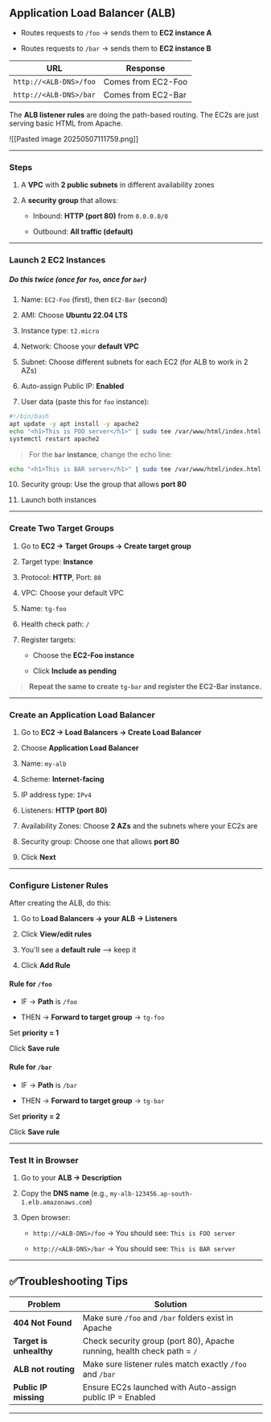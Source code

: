 
## **Application Load Balancer (ALB)** 

- Routes requests to `/foo` → sends them to **EC2 instance A**
    
- Routes requests to `/bar` → sends them to **EC2 instance B**

| URL                    | Response           |
| ---------------------- | ------------------ |
| `http://<ALB-DNS>/foo` | Comes from EC2-Foo |
| `http://<ALB-DNS>/bar` | Comes from EC2-Bar |

The **ALB listener rules** are doing the path-based routing. The EC2s are just serving basic HTML from Apache.

![[Pasted image 20250507111759.png]]

---
### Steps 

1. A **VPC** with **2 public subnets** in different availability zones
    
2. A **security group** that allows:
     
    - Inbound: **HTTP (port 80)** from `0.0.0.0/0`
        
    - Outbound: **All traffic (default)**

---

### **Launch 2 EC2 Instances**

##### Do this **twice** (once for `foo`, once for `bar`)

1. Name: `EC2-Foo` (first), then `EC2-Bar` (second)
    
2. AMI: Choose **Ubuntu 22.04 LTS**
    
3. Instance type: `t2.micro`
    
4. Network: Choose your **default VPC**
    
5. Subnet: Choose different subnets for each EC2 (for ALB to work in 2 AZs)
    
6. Auto-assign Public IP: **Enabled**
    
7. User data (paste this for `foo` instance):

```sh
#!/bin/bash
apt update -y apt install -y apache2
echo "<h1>This is FOO server</h1>" | sudo tee /var/www/html/index.html 
systemctl restart apache2
```

>For the **`bar` instance**, change the echo line:

```sh
echo "<h1>This is BAR server</h1>" | sudo tee /var/www/html/index.html 
```

10. Security group: Use the group that allows **port 80**
    
11. Launch both instances

---

### **Create Two Target Groups**

1. Go to **EC2 → Target Groups → Create target group**
    
2. Target type: **Instance**
    
3. Protocol: **HTTP**, Port: `80`
    
4. VPC: Choose your default VPC
    
5. Name: `tg-foo`
    
6. Health check path: `/`
    
7. Register targets:
    
    - Choose the **EC2-Foo instance**
        
    - Click **Include as pending**

>  **Repeat the same to create `tg-bar` and register the EC2-Bar instance.**

---

### **Create an Application Load Balancer**

1. Go to **EC2 → Load Balancers → Create Load Balancer**
    
2. Choose **Application Load Balancer**
    
3. Name: `my-alb`
    
4. Scheme: **Internet-facing**
    
5. IP address type: `IPv4`
    
6. Listeners: **HTTP (port 80)**
    
7. Availability Zones: Choose **2 AZs** and the subnets where your EC2s are
    
8. Security group: Choose one that allows **port 80**
    
9. Click **Next**

---

### **Configure Listener Rules**

After creating the ALB, do this:

1. Go to **Load Balancers → your ALB → Listeners**
    
2. Click **View/edit rules**
    
3. You'll see a **default rule** —> keep it
    
4. Click  **Add Rule** 

#### Rule for `/foo`

- IF → **Path** is `/foo`
    
- THEN → **Forward to target group** → `tg-foo`

Set **priority = 1**

Click **Save rule**

#### Rule for `/bar`

- IF → **Path** is `/bar`
    
- THEN → **Forward to target group** → `tg-bar`

Set **priority = 2**

Click **Save rule**

---

### **Test It in Browser**

1. Go to your **ALB → Description**
    
2. Copy the **DNS name** (e.g., `my-alb-123456.ap-south-1.elb.amazonaws.com`)
    
3. Open browser:
    
    - `http://<ALB-DNS>/foo` → You should see: `This is FOO server`
        
    - `http://<ALB-DNS>/bar` → You should see: `This is BAR server`

---

## ✅Troubleshooting Tips

| Problem                 | Solution                                                                |
| ----------------------- | ----------------------------------------------------------------------- |
| **404 Not Found**       | Make sure `/foo` and `/bar` folders exist in Apache                     |
| **Target is unhealthy** | Check security group (port 80), Apache running, health check path = `/` |
| **ALB not routing**     | Make sure listener rules match exactly `/foo` and `/bar`                |
| **Public IP missing**   | Ensure EC2s launched with Auto-assign public IP = Enabled               |

---